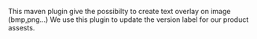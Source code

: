 This maven plugin give the possibilty to create text overlay on image (bmp,png...)
We use this plugin to update the version label for our product assests.
